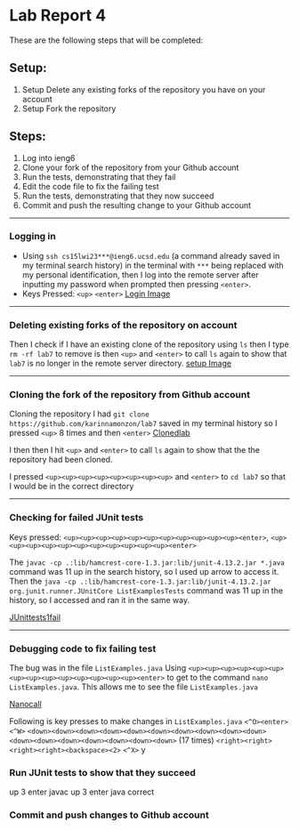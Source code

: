 # Lab Report 4

These are the following steps that will be completed:

## Setup:
1. Setup Delete any existing forks of the repository you have on your account
2. Setup Fork the repository

## Steps:
1. Log into ieng6
2. Clone your fork of the repository from your Github account
3. Run the tests, demonstrating that they fail
4. Edit the code file to fix the failing test
5. Run the tests, demonstrating that they now succeed
6. Commit and push the resulting change to your Github account

---

### Logging in
- Using `ssh cs15lwi23***@ieng6.ucsd.edu` (a command already saved in my terminal search history) in the terminal with `***` being replaced with my personal identification, then I log into the remote server after inputting my password when prompted then pressing `<enter>`. 
- Keys Pressed:
`<up>`
`<enter>`
[Login Image]()

---

### Deleting existing forks of the repository on account
Then I check if I have an existing clone of the repository using `ls` then I type `rm -rf lab7` to remove is then `<up>` and `<enter>` to call `ls` again to show that `lab7` is no longer in the remote server directory.
[setup Image]()

---

### Cloning the fork of the repository from Github account
Cloning the repository
I had `git clone https://github.com/karinnamonzon/lab7` saved in my terminal history so I pressed `<up>` 8 times and then `<enter>`
[Clonedlab]()

I then then I hit `<up>` and `<enter>` to call `ls` again to show that the the repository had been cloned.

I pressed `<up><up><up><up><up><up><up><up>` and `<enter>` to `cd lab7` so that I would be in the correct directory

---

### Checking for failed JUnit tests
Keys pressed: `<up><up><up><up><up><up><up><up><up><up><up><enter>`, `<up><up><up><up><up><up><up><up><up><up><up><enter>`

The `javac -cp .:lib/hamcrest-core-1.3.jar:lib/junit-4.13.2.jar *.java` command was 11 up in the search history, so I used up arrow to access it. Then the `java -cp .:lib/hamcrest-core-1.3.jar:lib/junit-4.13.2.jar org.junit.runner.JUnitCore ListExamplesTests` command was 11 up in the history, so I accessed and ran it in the same way.

[JUnittests1fail]()

---

### Debugging code to fix failing test

The bug was in the file `ListExamples.java` 
Using `<up><up><up><up><up><up><up><up><up><up><up><up><up><up><enter>` to get to the command `nano ListExamples.java`. This allows me to see the file `ListExamples.java` 

[Nanocall]()

Following is key presses to make changes in `ListExamples.java`
`<^O><enter>`
`<^W>`
`<down><down><down><down><down><down><down><down><down><down><down><down><down><down><down><down><down>` (17 times)
`<right><right><right><right><backspace><2>`
`<^X>`
y
<enter>

### Run JUnit tests to show that they succeed
up 3 enter javac
up 3 enter java
correct

### Commit and push changes to Github account


